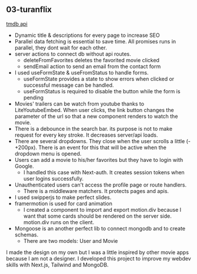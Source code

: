 ## 03-turanflix

[tmdb api](https://www.themoviedb.org/)

- Dynamic title & descriptions for every page to increase SEO
- Parallel data fetching is essential to save time. All promises runs in parallel, they dont wait for each other.
- server actions to connect db without api routes.
  - deleteFromFavorites deletes the favorited movie clicked
  - sendEmail action to send an email from the contact form
- I used useFormState & useFromStatus to handle forms.
  - useFormState provides a state to show errors when clicked or successful message can be handled.
  - useFormStatus is required to disable the button while the form is pending
- Movies' trailers can be watch from youtube thanks to LiteYoutubeEmbed. When user clicks, the link button changes the parameter of the url so that a new component renders to watch the movie.
- There is a debounce in the search bar. its purpose is not to make request for every key stroke. It decreases server/api loads.
- There are several dropdowns. They close when the user scrolls a little (-+200px). There is an event for this that will be active when the dropdown menu is opened.
- Users can add a movie to his/her favorites but they have to login with Google.
  - I handled this case with Next-auth. It creates session tokens when user logins successfully.
- Unauthenticated users can't access the profile page or route handlers.
  - There is a middleware matchers. It protects pages and apis.
- I used swipperjs to make perfect slides.
- framermotion is used for card animation
  - I created a component to import and export motion.div because I want that some cards should be rendered on the server side. motion.div runs on the client.
- Mongoose is an another perfect lib to connect mongodb and to create schemas.
  - There are two models: User and Movie

I made the design on my own but I was a little inspired by other movie apps because I am not a designer.
I developed this project to improve my webdev skills with Next.js, Tailwind and MongoDB.
